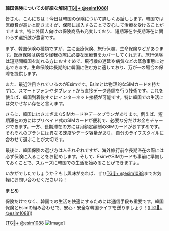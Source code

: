 **韓国保険についての詳細な解説[[TG💪+ @esim1088](https://t.me/s/esim1088)]**

皆さん、こんにちは！今日は韓国の保険について詳しくお話しします。韓国では医療費が高いと聞きますが、保険に加入することで安心して治療を受けることができます。特に外国人向けの保険商品も充実しており、短期滞在や長期滞在に関わらず選択肢が豊富です。

まず、韓国保険の種類ですが、主に医療保険、旅行保険、生命保険などがあります。医療保険は病気や怪我の際に必要な医療費をカバーしてくれます。旅行保険は短期間韓国を訪れる方におすすめで、飛行機の遅延や病気などの緊急事態に対応できます。生命保険は長期的に韓国に住む方に適しており、万が一の場合の保障を提供します。

また、最近注目されているのがEsimです。Esimとは物理的なSIMカードを持たずに、スマートフォンやタブレットから直接データ通信を行う技術です。これを使えば、韓国到着後すぐにインターネット接続が可能です。特に韓国での生活には欠かせない存在と言えます。

さらに、韓国にはさまざまなSIMカードやデータプランがあります。例えば、短期滞在の方にはプリペイド式のSIMカードが便利で、必要な分だけお金をチャージできます。一方、長期滞在の方には月額定額制のSIMカードがおすすめです。それぞれのプランには異なる速度やデータ容量があり、自分のライフスタイルに合わせて選ぶことが大切です。

最後に、韓国保険の選び方は人それぞれですが、海外旅行前や長期滞在の際には必ず保険に入ることをお勧めします。そして、EsimやSIMカードも事前に準備しておくことで、スムーズに韓国での生活を始めることができますよ。

いかがでしたでしょうか？もし興味があれば、ぜひ[TG💪+ @esim1088](https://t.me/s/esim1088)までお気軽にお問い合わせくださいね！

**まとめ**

保険だけでなく、韓国での生活を快適にするためには通信手段も重要です。韓国保険とEsimの組み合わせで、安心・安全な韓国ライフを送りましょう！([[TG💪+ @esim1088](https://t.me/s/esim1088)])  

[[TG💪+ @esim1088](https://t.me/s/esim1088) ![Image](https://i.postimg.cc/Y0z9fWf4/image.png)]